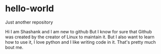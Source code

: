 # hello-world
Just another repository

Hi I am Shashank and I am new to github
But I know for sure that Github was created by the creator of Linux to maintain it. 
But I also want to learn how to use it,
I love python and I like writing code in it.
That's pretty much bout me.
